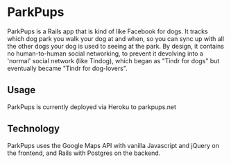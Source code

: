 # ParkPups

ParkPups is a Rails app that is kind of like Facebook for dogs. It tracks which dog park you walk your dog at and when, so you can sync up with all the other dogs your dog is used to seeing at the park. By design, it contains no human-to-human social networking, to prevent it devolving into a 'normal' social network (like Tindog), which began as "Tindr for dogs" but eventually became "Tindr for dog-lovers".

## Usage

ParkPups is currently deployed via Heroku to parkpups.net

## Technology

ParkPups uses the Google Maps API with vanilla Javascript and jQuery on the frontend, and Rails with Postgres on the backend.
